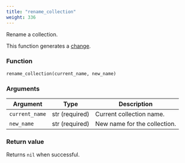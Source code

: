 ```yaml
---
title: "rename_collection"
weight: 336
---
```


Rename a collection.

This function generates a [change](../../overview/changes).

### Function

`rename_collection(current_name, new_name)`

### Arguments

Argument | Type | Description
-------- | ---- | -----------
`current_name` | str (required) | Current collection name.
`new_name` | str (required) | New name for the collection.

### Return value

Returns `nil` when successful.
